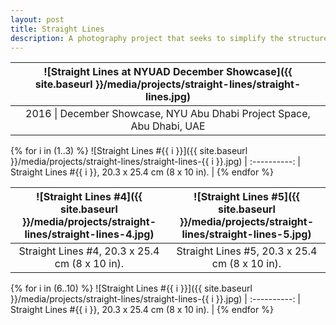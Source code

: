 ```yaml
---
layout: post
title: Straight Lines
description: A photography project that seeks to simplify the structures and lights at NYU Abu Dhabi.
---
```


![Straight Lines at NYUAD December Showcase]({{ site.baseurl }}/media/projects/straight-lines/straight-lines.jpg) |
:----------: |
2016 \| December Showcase, NYU Abu Dhabi Project Space, Abu Dhabi, UAE |

{% for i in (1..3) %}
![Straight Lines #{{ i }}]({{ site.baseurl }}/media/projects/straight-lines/straight-lines-{{ i }}.jpg) |
:----------: |
Straight Lines #{{ i }}, 20.3 x 25.4 cm (8 x 10 in). |
{% endfor %}

![Straight Lines #4]({{ site.baseurl }}/media/projects/straight-lines/straight-lines-4.jpg) | ![Straight Lines #5]({{ site.baseurl }}/media/projects/straight-lines/straight-lines-5.jpg)
:----------: | :----------:
Straight Lines #4, 20.3 x 25.4 cm (8 x 10 in). | Straight Lines #5, 20.3 x 25.4 cm (8 x 10 in).


{% for i in (6..10) %}
![Straight Lines #{{ i }}]({{ site.baseurl }}/media/projects/straight-lines/straight-lines-{{ i }}.jpg) |
:----------: |
Straight Lines #{{ i }}, 20.3 x 25.4 cm (8 x 10 in). |
{% endfor %}
